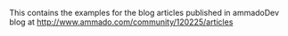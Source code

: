 This contains the examples for the blog articles published in ammadoDev blog at http://www.ammado.com/community/120225/articles